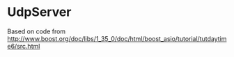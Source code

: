 # UdpServer
Based on code from http://www.boost.org/doc/libs/1_35_0/doc/html/boost_asio/tutorial/tutdaytime6/src.html

